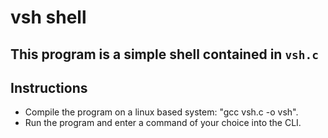 # vsh shell

## This program is a simple shell contained in `vsh.c` 

## Instructions

- Compile the program on a linux based system: "gcc vsh.c -o vsh".
- Run the program and enter a command of your choice into the CLI.

